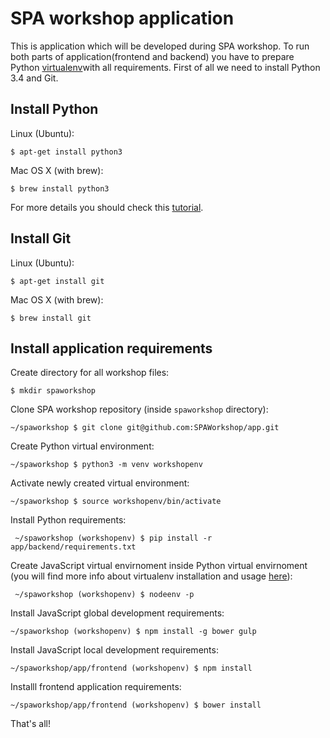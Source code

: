# SPA workshop application

This is application which will be developed during SPA workshop. To run both
parts of application(frontend and backend) you have to prepare Python
[virtualenv](http://virtualenv.readthedocs.org)with all requirements. First
 of all we need to install Python 3.4 and Git.

## Install Python

Linux (Ubuntu):

    $ apt-get install python3

Mac OS X (with brew):

    $ brew install python3

For more details you should check this
[tutorial](http://tutorial.djangogirls.org/python_installation/README.html).

## Install Git

Linux (Ubuntu):

    $ apt-get install git

Mac OS X (with brew):

    $ brew install git

## Install application requirements

Create directory for all workshop files:

    $ mkdir spaworkshop

Clone SPA workshop repository (inside `spaworkshop` directory):

    ~/spaworkshop $ git clone git@github.com:SPAWorkshop/app.git
    
Create Python virtual environment:

    ~/spaworkshop $ python3 -m venv workshopenv
    
Activate newly created virtual environment:
     
    ~/spaworkshop $ source workshopenv/bin/activate

Install Python requirements:

     ~/spaworkshop (workshopenv) $ pip install -r app/backend/requirements.txt
     
Create JavaScript virtual envirnoment inside Python virtual envirnoment (you
will find more info about virtualenv installation and usage
[here](http://tutorial.djangogirls.org/django_installation/README.html)):

     ~/spaworkshop (workshopenv) $ nodeenv -p
     
Install JavaScript global development requirements:
    
    ~/spaworkshop (workshopenv) $ npm install -g bower gulp
    
Install JavaScript local development requirements:

    ~/spaworkshop/app/frontend (workshopenv) $ npm install

Installl frontend application requirements:

    ~/spaworkshop/app/frontend (workshopenv) $ bower install

That's all!